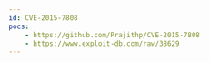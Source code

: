 ```yaml
---
id: CVE-2015-7808
pocs:
    - https://github.com/Prajithp/CVE-2015-7808
    - https://www.exploit-db.com/raw/38629
---
```

